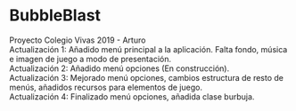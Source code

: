 # BubbleBlast
Proyecto Colegio Vivas 2019 - Arturo   
Actualización 1: Añadido menú principal a la aplicación. Falta fondo, música e imagen de juego a modo de presentación.   
Actualización 2: Añadido menú opciones (En construcción).   
Actualización 3: Mejorado menú opciones, cambios estructura de resto de menús, añadidos recursos para elementos de juego.  
Actualización 4: Finalizado menú opciones, añadida clase burbuja.
